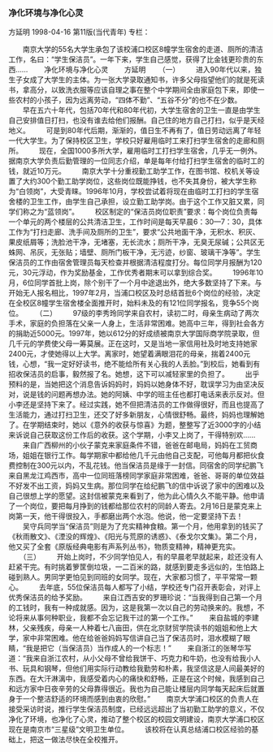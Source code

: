 ### 净化环境与净化心灵
方延明
1998-04-16
第11版(当代青年)
专栏：

　　南京大学的55名大学生承包了该校浦口校区8幢学生宿舍的走道、厕所的清洁工作，名曰：“学生保洁员”。一年下来，学生自己感觉，获得了比金钱更珍贵的东西……
　　净化环境与净化心灵
　　方延明
　　（一）
　　进入90年代以来，独生子女成了大学生的主体。为一张大学录取通知书，许多父母指望他们的就是死读书，拿高分，以致洗衣服等应该自理之事在整个中学期间全由家庭包下来，即使一些农村的小孩子，因为远离劳动，“四体不勤”、“五谷不分”的也不在少数。
　　早在五六十年代，包括70年代和80年代初，大学生宿舍的卫生一直是由学生自己安排值日打扫，也没有谁去给他们报酬。自己住的地方自己打扫，似乎是天经地义。
　　可是到80年代后期，渐渐的，值日生不再有了，值日劳动远离了年轻一代大学生。为了保持校区卫生，学校只好雇用临时工来打扫学生宿舍的走廊和厕所。
　　现在，全国1000多所大学，雇用临时工打扫学生宿舍，几乎无一例外。据南京大学负责后勤管理的一位同志介绍，单是每年付给打扫学生宿舍的临时工的钱，就近10万元。
　　南京大学十分重视勤工助学工作，在图书馆、校机关等设置了大约300个勤工助学岗位，这些岗位既能挣钱，也不失其身份，被大学生称为“白领岗”，大受青睐。1996年10月，学校尝试着将现在由临时工打扫的学生宿舍楼的卫生工作，由学生自己承担，设立勤工助学岗。由于这个工作又脏又累，同学们称之为“蓝领岗”。
　　校区制定的“保洁员岗位职责”要求：每个岗位负责每一个单元的两个楼层的公共清洁卫生，工作时间是每天早晨6：30—7：30，具体工作为“打扫走廊、洗手间及厕所的卫生”，要求“公共地面干净，无积水、积灰、果皮纸屑等；洗脸池干净，无堵塞，无长流水；厕所干净，无臭无尿碱；公共区无蛛网、吊灰，无张贴；墙壁、厕所门板干净，无污迹，纱窗、玻璃干净等”。学生保洁员的工作由宿舍管理员每天检查并根据清洁程度打分。每位同学月报酬为120元，30元浮动，作为奖励基金，工作优秀者期末可以拿到综合奖。
　　1996年10月，6位同学首批上岗，除个别干了一个月中途退出外，绝大多数坚持了下来。与开始无人报名相比，1997年2月，当浦口校区及时总结首批6个岗位的经验，决定在全校区8幢学生宿舍楼全面推开时，始料未及的有121位同学报名，竞争55个岗位。
　　（二）
　　97级的李秀玲同学来自农村，读初二时，母亲生病动了两次手术，家庭的负担落在父亲一人身上，生活非常困难。她高中三年，得到社会各方的捐助近5000元。1997年，她以612分的好成绩被南京大学国际商学院录取，但几千元的学费使父母一筹莫展。正在这时，又是当地一家信用社及时地支持她家2400元，才使她得以上大学。离家时，她望着满眼泪花的母亲，揣着2400元钱，心想，“我一定好好读书，绝不能给所有关心我的人丢脸。”到校后，她看到有招收保洁员的启事，毅然报了名。她想，这下可以减轻家里的负担了。
　　出乎预料的是，当她把这个消息告诉妈妈时，妈妈以她身体不好，耽误学习为由坚决反对，说是钱的问题再想办法。她的阿姨、中学的班主任也都打电话来表示反对。但小李还是坚持下来了。经过实践，她不但把清洁员的工作做得很好，而且也提高了生活能力，通过打扫卫生，还交了好多新朋友，心情很舒畅。最终，妈妈也理解她了。在学期结束时，她以《意外的收获与惊喜》为题，整整写了近3000字的小结来诉说自己获取这份工作后的收获。这个学期，小李又上岗了，干得特别欢……
　　来自广西柳州的小伙子蒙克来家庭条件不错，爸爸在邮电局，妈妈在工贸商场，姐姐在银行工作。每学期家中都给他几千元由他自己支配，可他每月都把伙食费控制在300元以内，不乱花钱。他当保洁员是缘于一封信。同宿舍的同学纪鹏飞来自黑龙江鸡西市，高中一位同班落榜同学家庭非常困难，爸爸、哥哥的单位效益不好发不出工资，妈妈又生病。那位同学在给纪鹏飞的信中诉说了家中的困难以及自己很想上学的愿望。这封信被蒙克来看到了，他为此心情久久不能平静。他申请了一个岗位，要把每月挣到的钱都给那位农村的同龄人寄去。2月16日是蒙克来上岗第一天，他干得很投入，手都磨出两个水泡。他说，他一定要坚持下去！
　　吴守兵同学当“保洁员”则是为了充实精神食粮。第一个月，他用拿到的钱买了《秋雨散文》、《湮没的辉煌》、《阳光与荒原的诱惑》、《泰戈尔文集》。第二个月，他又买了全套《原版经典电影有声系列丛书》，物质变精神，精神更充实。
　　（三）
　　开始上岗时，不少同学怕见人，有的早晨老早就起来，趁还没有人赶紧干完。有时挑着箩筐倒垃圾，一二百米的路，就感到要走多远似的，生怕路上碰到熟人。男同学更怕见到同班的女同学。现在，大家都习惯了，平平常常一颗心。
　　去年底，55位保洁员每人都写了小结，学校还专门召开表彰会，对评上优秀保洁员的给予奖励。
　　来自江西吉安的罗珊珍说：“当我得到自己第一个月的工钱时，我有一种成就感。因为，这是我第一次以自己的劳动换来的。我想，不论将来从事何种职业，我都不会忘记我干过的第一个工作。”
　　来自盐城的李建林，父亲残疾，母亲一人种着七八亩田，供在北京财贸学院读书的姐姐和他上大学，家中非常困难。他在给爸爸妈妈写信讲自己当了保洁员时，泪水模糊了眼睛，“我是把它（当保洁员）当作成人的一个标志！”
　　来自浙江的张琴华写道：“我来自浙江农村，从小父母不曾给我饼干、巧克力和牛奶，也没有给我小人书、玩具和钢琴，但他们用实际行动教给我勤劳和朴素，我坚信这是人间最美好的东西。在大汗淋漓中，我感受着内心的痛快和舒畅，正是在这个时候，我感到自己和远方家中日夜辛劳的父母靠得很近。我也为自己能让楼层内同学每天起床后就置身于一个整洁舒适的环境而感到由衷的欣慰。”
　　南京大学浦口校区的负责人在接受采访时说，推行学生保洁员制度，已经远远超出了当初勤工助学的意义，不仅净化了环境，也净化了心灵，推动了整个校区的校园文明建设，南京大学浦口校区现在是南京市“三星级”文明卫生单位。
　　该校将在认真总结浦口校区经验的基础上，把这一做法尽快在全校推开。
